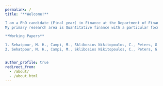 ```yaml
---
permalink: /
title: "**Welcome!**  

I am a PhD candidate (Final year) in Finance at the Department of Finance, University of Technology Sydney (UTS).  
My primary research area is Quantitative finance with a particular focus on green bonds, financial econometrics and machine learning, and portfolio optimization.

**Working Papers**

1. Sehatpour, M. H., Campi, M., Sklibosios Nikitopoulos, C., Peters, G., & Richards, K. A. (2024). *Anatomy of Municipal Green Bond Yield Spreads.* [Available at SSRN](https://papers.ssrn.com/sol3/papers.cfm?abstract_id=5075265)
2. Sehatpour, M. H., Campi, M., Sklibosios Nikitopoulos, C., Peters, G., & Richards, K. A. (2025). *Determinant of Green Bond Yield Spreads: An Unsupervised Machine Learning Approach*. Work in progress."


author_profile: true
redirect_from: 
  - /about/
  - /about.html
---
```






